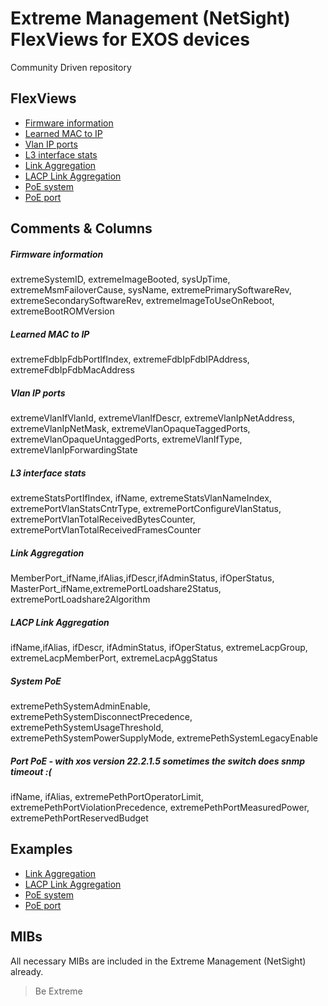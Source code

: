 # Extreme Management (NetSight) FlexViews for EXOS devices

Community Driven repository

## FlexViews
* [Firmware information](tpl/XOS_firmware_Info.tpl?raw=true)
* [Learned MAC to IP](tpl/XOS_Nodealias_MAC-IP_learned.tpl?raw=true)
* [Vlan IP ports](tpl/XOS_VLAN-IP-Port.tpl?raw=true)
* [L3 interface stats](tpl/XOS_L3interface_stats.tpl?raw=true)
* [Link Aggregation](tpl/XOS_sharing.tpl?raw=true)
* [LACP Link Aggregation](tpl/XOS_LACP-sharing.tpl?raw=true)
* [PoE system](tpl/XOS_SystemPoE.tpl?raw=true)
* [PoE port](tpl/XOS_PortPoE.tpl?raw=true)


## Comments & Columns
##### Firmware information
extremeSystemID, extremeImageBooted, sysUpTime, extremeMsmFailoverCause, sysName, extremePrimarySoftwareRev, extremeSecondarySoftwareRev, extremeImageToUseOnReboot, extremeBootROMVersion

##### Learned MAC to IP
extremeFdbIpFdbPortIfIndex, extremeFdbIpFdbIPAddress, extremeFdbIpFdbMacAddress

##### Vlan IP ports
extremeVlanIfVlanId, extremeVlanIfDescr, extremeVlanIpNetAddress, extremeVlanIpNetMask, extremeVlanOpaqueTaggedPorts, extremeVlanOpaqueUntaggedPorts, extremeVlanIfType, extremeVlanIpForwardingState

##### L3 interface stats
extremeStatsPortIfIndex, ifName, extremeStatsVlanNameIndex, extremePortVlanStatsCntrType, extremePortConfigureVlanStatus, extremePortVlanTotalReceivedBytesCounter, extremePortVlanTotalReceivedFramesCounter

##### Link Aggregation
MemberPort_ifName,ifAlias,ifDescr,ifAdminStatus, ifOperStatus, MasterPort_ifName,extremePortLoadshare2Status, extremePortLoadshare2Algorithm

##### LACP Link Aggregation
ifName,ifAlias, ifDescr, ifAdminStatus, ifOperStatus, extremeLacpGroup, extremeLacpMemberPort, extremeLacpAggStatus

##### System PoE
extremePethSystemAdminEnable, extremePethSystemDisconnectPrecedence, extremePethSystemUsageThreshold, extremePethSystemPowerSupplyMode, extremePethSystemLegacyEnable

##### Port PoE - with xos version 22.2.1.5 sometimes the switch does snmp timeout :(
ifName, ifAlias, extremePethPortOperatorLimit, extremePethPortViolationPrecedence, extremePethPortMeasuredPower, extremePethPortReservedBudget


## Examples
* [Link Aggregation](sample/XOS_sharing.png)
* [LACP Link Aggregation](sample/XOS_LACP-sharing.png)
* [PoE system](sample/XOS_SystemPoE.png)
* [PoE port](sample/XOS_PortPoE.png)

## MIBs
All necessary MIBs are included in the Extreme Management (NetSight) already.

>Be Extreme
